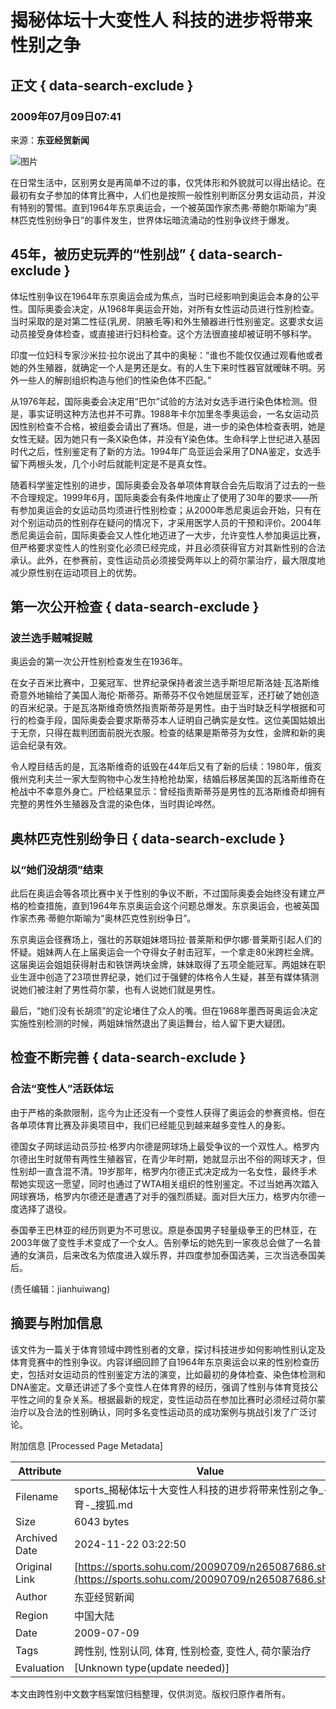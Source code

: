# 揭秘体坛十大变性人 科技的进步将带来性别之争

## 正文 { data-search-exclude }


### 2009年07月09日07:41 
来源：**东亚经贸新闻**

![图片](https://photocdn.sohu.com/20061229/Img247336830.gif)

在日常生活中，区别男女是再简单不过的事，仅凭体形和外貌就可以得出结论。在最初有女子参加的体育比赛中，人们也是按照一般性别判断区分男女运动员，并没有特别的警惕。直到1964年东京奥运会，一个被英国作家杰弗·蒂鲍尔斯喻为“奥林匹克性别纷争日”的事件发生，世界体坛暗流涌动的性别争议终于爆发。

## 45年，被历史玩弄的“性别战” { data-search-exclude }

体坛性别争议在1964年东京奥运会成为焦点，当时已经影响到奥运会本身的公平性。国际奥委会决定，从1968年奥运会开始，对所有女性运动员进行性别检查。当时采取的是对第二性征(乳房、阴腋毛等)和外生殖器进行性别鉴定。这要求女运动员接受身体检查，或直接进行妇科检查。这个方法很直接却被证明不够科学。

印度一位妇科专家沙米拉·拉尔说出了其中的奥秘：“谁也不能仅仅通过观看他或者她的外生殖器，就确定一个人是男还是女。有的人生下来时性器官就暧昧不明。另外一些人的解剖组织构造与他们的性染色体不匹配。”

从1976年起，国际奥委会决定用“巴尔”试验的方法对女选手进行染色体检测。但是，事实证明这种方法也并不可靠。1988年卡尔加里冬季奥运会，一名女运动员因性别检查不合格，被组委会请出了赛场。但是，进一步的染色体检查表明，她是女性无疑。因为她只有一条X染色体，并没有Y染色体。生命科学上世纪进入基因时代之后，性别鉴定有了新的方法。1994年广岛亚运会采用了DNA鉴定，女选手留下两根头发，几个小时后就能判定是不是真女性。

随着科学鉴定性别的进步，国际奥委会及各单项体育联合会先后取消了过去的一些不合理规定。1999年6月，国际奥委会有条件地废止了使用了30年的要求——所有参加奥运会的女运动员均须进行性别检查；从2000年悉尼奥运会开始，只有在对个别运动员的性别存在疑问的情况下，才采用医学人员的干预和评价。2004年悉尼奥运会前，国际奥委会又人性化地迈进了一大步，允许变性人参加奥运比赛，但严格要求变性人的性别变化必须已经完成，并且必须获得官方对其新性别的合法承认。此外，在参赛前，变性运动员必须接受两年以上的荷尔蒙治疗，最大限度地减少原性别在运动项目上的优势。

## 第一次公开检查 { data-search-exclude }

### 波兰选手贼喊捉贼

奥运会的第一次公开性别检查发生在1936年。

在女子百米比赛中，卫冕冠军、世界纪录保持者波兰选手斯坦尼斯洛娃·瓦洛斯维奇意外地输给了美国人海伦·斯蒂芬。斯蒂芬不仅令她屈居亚军，还打破了她创造的百米纪录。于是瓦洛斯维奇愤然指责斯蒂芬是男性。由于当时缺乏科学根据和可行的检查手段，国际奥委会要求斯蒂芬本人证明自己确实是女性。这位美国姑娘出于无奈，只得在裁判团面前脱光衣服。检查的结果是斯蒂芬为女性，金牌和新的奥运会纪录有效。

令人瞠目结舌的是，瓦洛斯维奇的诋毁在44年后又有了新的后续：1980年，俄亥俄州克利夫兰一家大型购物中心发生持枪抢劫案，结婚后移居美国的瓦洛斯维奇在枪战中不幸意外身亡。尸检结果显示：曾经指责斯蒂芬是男性的瓦洛斯维奇却拥有完整的男性外生殖器及含混的染色体，当时舆论哗然。

## 奥林匹克性别纷争日 { data-search-exclude }

### 以“她们没胡须”结束

此后在奥运会等各项比赛中关于性别的争议不断，不过国际奥委会始终没有建立严格的检查措施，直到1964年东京奥运会这个问题总爆发。东京奥运会，也被英国作家杰弗·蒂鲍尔斯喻为“奥林匹克性别纷争日”。

东京奥运会径赛场上，强壮的苏联姐妹塔玛拉·普莱斯和伊尔娜·普莱斯引起人们的怀疑。姐妹两人在上届奥运会一个夺得女子射击冠军，一个拿走80米跨栏金牌。这届奥运会姐姐获得射击和铁饼两块金牌，妹妹取得了五项全能冠军。两姐妹在职业生涯中创造了23项世界纪录，她们过于强健的体格令人生疑，甚至有媒体猜测说她们被注射了男性荷尔蒙，也有人说她们就是男性。

最后，“她们没有长胡须”的定论堵住了众人的嘴。但在1968年墨西哥奥运会决定实施性别检测的时候，两姐妹悄然退出了奥运舞台，给人留下更大疑团。

## 检查不断完善 { data-search-exclude }

### 合法“变性人”活跃体坛

由于严格的条款限制，迄今为止还没有一个变性人获得了奥运会的参赛资格。但在各单项体育比赛及非奥项目中，我们已经能见到越来越多变性人的身影。

德国女子网球运动员莎拉·格罗内尔德是网球场上最受争议的一个双性人。格罗内尔德出生时就带有两性生殖器官，在青少年时期，她就显示出不俗的网球天才，但性别却一直含混不清。19岁那年，格罗内尔德正式决定成为一名女性，最终手术帮她实现这一愿望，同时也通过了WTA相关组织的性别鉴定。不过当她再次踏入网球赛场，格罗内尔德还是遭遇了对手的强烈质疑。面对巨大压力，格罗内尔德一度选择了退役。

泰国拳王巴林亚的经历则更为不可思议。原是泰国男子轻量级拳王的巴林亚，在2003年做了变性手术变成了一个女人。告别拳坛的她先到一家夜总会做了一名普通的女演员，后来改名为侬度进入娱乐界，并四度参加泰国选美，三次当选泰国美后。

(责任编辑：jianhuiwang)

## 摘要与附加信息

<!-- tcd_abstract -->
该文件为一篇关于体育领域中跨性别者的文章，探讨科技进步如何影响性别认定及体育竞赛中的性别争议。内容详细回顾了自1964年东京奥运会以来的性别检查历史，包括对女运动员的性别鉴定方法的演变，比如最初的身体检查、染色体检测和DNA鉴定。文章还讲述了多个变性人在体育界的经历，强调了性别与体育竞技公平性之间的复杂关系。根据最新的规定，变性运动员在参加比赛时必须经过荷尔蒙治疗以及合法的性别确认，同时多名变性运动员的成功案例与挑战引发了广泛讨论。
<!-- tcd_abstract_end -->

附加信息 [Processed Page Metadata]

| Attribute       | Value                                  |
|-----------------|----------------------------------------|
| Filename        | sports_揭秘体坛十大变性人科技的进步将带来性别之争_-_体育-_搜狐.md                             |
| Size            | 6043 bytes                           |
| Archived Date   | 2024-11-22 03:22:50                             |
| Original Link   | [https://sports.sohu.com/20090709/n265087686.shtml](https://sports.sohu.com/20090709/n265087686.shtml)                       |
| Author          | 东亚经贸新闻                               |
| Region          | 中国大陆                               |
| Date            | 2009-07-09                                 |
| Tags            | 跨性别, 性别认同, 体育, 性别检查, 变性人, 荷尔蒙治疗                                 |
| Evaluation            | [Unknown type(update needed)]                                 |
<!-- tcd_table_end -->

本文由跨性别中文数字档案馆归档整理，仅供浏览。版权归原作者所有。
